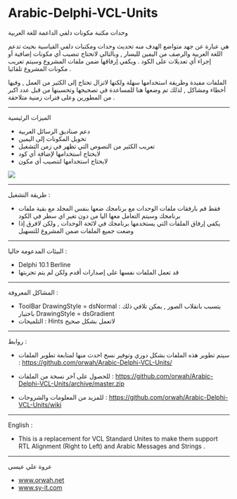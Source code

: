 # Arabic-Delphi-VCL-Units
وحدات مكتبة مكونات دلفي الداعمة للغة العربية

هي عبارة عن جهد متواضع الهدف منه تحديث وحدات ومكتبات دلفي القياسية بحيث تدعم اللغة العربية والرصف من اليمين لليسار , وبالتالي لاتحتاج تنصيب أي مكونات إضافية أو إجراء أي تعديلات على الكود . ويكفي إرفاقها ضمن ملفات المشروع وسيتم تعريب مكونات المشروع تلقائيا .

الملفات مفيدة وطريقة استخدامها سهلة ولكنها لاتزال تحتاج إلى الكثير من العمل , وفيها أخطاء ومشاكل , لذلك تم وضعها هنا للمساعدة في تصحيحها وتحسينها من قبل عدد اكبر من المطورين وعلى فترات زمنية متلاحقة .

_______________
الميزات الرئيسية 

- دعم صناديق الرسائل العربية
- تحويل المكونات إلى اليمين
- تعريب الكثير من النصوص التي تظهر في زمن التشغيل
- لايحتاج استخدامها لإضافة أي كود
- لايحتاج استخدامها لتنصيب أي مكون

![](https://github.com/orwah/Arabic-Delphi-VCL-Units/blob/master/Pics/1.png)

_______________
طريقة التشغيل :
- فقط قم بارفقات ملفات الوحدات مع برنامجك 
ضعها بنفس المجلد مع بقية ملفات برنامجك 
وسيتم التعامل معها اليا من دون تغير اي سطر في الكود
- يكفي إرفاق الملفات التي يستخدمها برنامجك في لائحة الوحدات , ولكن لافرق إذا وضعت جميع الملفات ضمن المشروع للتسهيل

_______________
البيئات المدعومة حاليا :
- Delphi 10.1 Berline
- قد تعمل الملفات نفسها على إصدارات أقدم ولكن لم يتم تجربتها 


_______________
المشاكل المعروفة :
- ToolBar DrawingStyle = dsNormal :
 يتسبب بانقلاب الصور , يمكن تلافي ذلك باختيار 
DrawingStyle = dsGradient 
- التلميحات : Hints لاتعمل بشكل صحيح


_______________
روابط :
- سيتم تطوير هذه الملفات بشكل دوري وتوفير نسخ احدث منها
لمتابعة تطوير الملفات : 
https://github.com/orwah/Arabic-Delphi-VCL-Units/

- للحصول على آخر نسخة من الملفات : 
https://github.com/orwah/Arabic-Delphi-VCL-Units/archive/master.zip

- للمزيد من المعلومات والشروحات : 
https://github.com/orwah/Arabic-Delphi-VCL-Units/wiki




_______________
English :
- This is a replacement for VCL Standard Unites to make them support RTL Alignment (Right to Left) and Arabic Messages and Strings . 


_______________
عروة علي عيسى
- www.orwah.net
- www.sy-it.com
